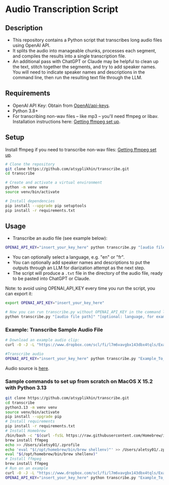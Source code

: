 # Audio Transcription Script

## Description
- This repository contains a Python script that transcribes long audio files using OpenAI API. 
- It splits the audio into manageable chunks, processes each segment, and compiles the results into a single transcription file. 
- An additional pass with ChatGPT or Claude may be helpful to clean up the text, stitch together the segments, and try to add speaker names. You will need to indicate speaker names and descriptions in the command line, then run the resulting text file through the LLM. 

## Requirements
- OpenAI API Key: Obtain from [OpenAI/api-keys](https://platform.openai.com/api-keys).
- Python 3.8+
- For transcribing non-wav files – like mp3 – you'll need ffmpeg or libav. Installation instructions here: [Getting ffmpeg set up](https://github.com/jiaaro/pydub/blob/master/README.markdown#getting-ffmpeg-set-up).

## Setup
Install ffmpeg if you need to transcribe non-wav files: [Getting ffmpeg set up](https://github.com/jiaaro/pydub/blob/master/README.markdown#getting-ffmpeg-set-up).
```bash
# Clone the repository
git clone https://github.com/atsyplikhin/transcribe.git
cd transcribe

# Create and activate a virtual environment
python -m venv venv
source venv/bin/activate

# Install dependencies
pip install --upgrade pip setuptools
pip install -r requirements.txt
```

## Usage
- Transcribe an audio file (see example below): 
```bash
OPENAI_API_KEY="insert_your_key_here" python transcribe.py "[audio file path]" "[optional: language, for example fr]" "[optional: speaker names and descriptions - for diarization later]"
```
- You can optionally select a language, e.g. "en" or "fr".
- You can optionally add speaker names and descriptions to put the outputs through an LLM for diarization attempt as the next step.
- The script will produce a `.txt` file in the directory of the audio file, ready to be pasted into ChatGPT or Claude.

Note: to avoid using OPENAI_API_KEY every time you run the script, you can export it:
```bash
export OPENAI_API_KEY="insert_your_key_here"

# Now you can run transcribe.py without OPENAI_API_KEY in the command line:
python transcribe.py "[audio file path]" "[optional: language, for example fr]" "[optional: speaker names and descriptions - for diarization later]"
```


### Example: Transcribe Sample Audio File
```bash
# Download an example audio clip:
curl -O -J -L "https://www.dropbox.com/scl/fi/l7m6vavgbx143dbx4tqls/Example_To_Transcribe.m4a?rlkey=v4nd007gai7l7t6snqlnm65i2&dl=0"

#Transcribe audio
OPENAI_API_KEY="insert_your_key_here" python transcribe.py "Example_To_Transcribe.m4a" "en" "Tom Kelley (interviewer) and Ms. Smith (interviewee)"
```

Audio source is [here](https://youtu.be/yBtMwyQFXwA?si=7tZtPokSDR7JkBGu&t=177).


### Sample commands to set up from scratch on MacOS X 15.2 with Python 3.13
```bash
git clone https://github.com/atsyplikhin/transcribe.git
cd transcribe
python3.13 -m venv venv
source venv/bin/activate
pip install --upgrade pip
# Install requirements
pip install -r requirements.txt
# Install Homebrew
/bin/bash -c "$(curl -fsSL https://raw.githubusercontent.com/Homebrew/install/HEAD/install.sh)"
brew install ffmpeg
echo >> /Users/aletsy01/.zprofile
echo 'eval "$(/opt/homebrew/bin/brew shellenv)"' >> /Users/aletsy01/.zprofile
eval "$(/opt/homebrew/bin/brew shellenv)"
# Install ffmpeg
brew install ffmpeg
# Run on an example
curl -O -J -L "https://www.dropbox.com/scl/fi/l7m6vavgbx143dbx4tqls/Example_To_Transcribe.m4a?rlkey=v4nd007gai7l7t6snqlnm65i2&dl=0"
OPENAI_API_KEY="insert_your_key_here" python transcribe.py "Example_To_Transcribe.m4a" "en" "Tom Kelley (interviewer) and Ms. Smith (interviewee)"
```